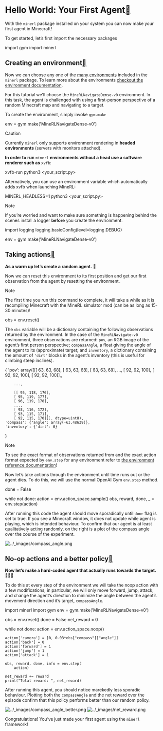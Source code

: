 # Hello World: Your First Agent[](https://minerl.readthedocs.io/en/latest/tutorials/first_agent.html#hello-world-your-first-agent "Permalink to this headline")

With the  `minerl`  package installed on your system you can now make your first agent in Minecraft!

To get started, let’s first import the necessary packages

import gym
import minerl

## Creating an environment[](https://minerl.readthedocs.io/en/latest/tutorials/first_agent.html#creating-an-environment "Permalink to this headline")

Now we can choose any one of the  [many environments](http://minerl.io/docs/environments/)  included in the  `minerl`  package. To learn more about the environments  [checkout the environment documentation](http://minerl.io/docs/environments/).

For this tutorial we’ll choose the  `MineRLNavigateDense-v0`  environment. In this task, the agent is challenged with using a first-person perspective of a random Minecraft map and navigating to a target.

To create the environment, simply invoke  `gym.make`

env = gym.make('MineRLNavigateDense-v0')

Caution

Currently  `minerl`  only supports environment rendering in  **headed environments**  (servers with monitors attached).

**In order to run**  `minerl`  **environments without a head use a software renderer such as**  `xvfb`:

xvfb-run python3 <your_script.py>

Alternatively, you can use an environment variable which automatically adds xvfb when launching MineRL:

MINERL_HEADLESS=1 python3 <your_script.py>

Note

If you’re worried and want to make sure something is happening behind the scenes install a logger  **before**  you create the envrionment.

import logging
logging.basicConfig(level=logging.DEBUG)

env = gym.make('MineRLNavigateDense-v0')

## Taking actions[](https://minerl.readthedocs.io/en/latest/tutorials/first_agent.html#taking-actions "Permalink to this headline")

**As a warm up let’s create a random agent.**  🧠

Now we can reset this environment to its first position and get our first observation from the agent by resetting the environment.

Note

The first time you run this command to complete, it will take a while as it is recompiling Minecraft with the MineRL simulator mod (can be as long as 15-30 minutes)!

obs = env.reset()

The  `obs`  variable will be a dictionary containing the following observations returned by the environment. In the case of the  `MineRLNavigate-v0`  environment, three observations are returned:  `pov`, an RGB image of the agent’s first person perspective;  `compassAngle`, a float giving the angle of the agent to its (approximate) target; and  `inventory`, a dictionary containing the amount of  `'dirt'`  blocks in the agent’s inventory (this is useful for climbing steep inclines).

{
    'pov': array([[[ 63,  63,  68],
        [ 63,  63,  68],
        [ 63,  63,  68],
        ...,
        [ 92,  92, 100],
        [ 92,  92, 100],
        [ 92,  92, 100]],,

        ...,

        [[ 95, 118, 176],
        [ 95, 119, 177],
        [ 96, 119, 178],
        ...,
        [ 93, 116, 172],
        [ 93, 115, 171],
        [ 92, 115, 170]]], dtype=uint8),
    'compass': {'angle': array(-63.48639)},
    'inventory': {'dirt': 0}
}

Note

To see the exact format of observations returned from and the exact action format expected by  `env.step`  for any environment refer to  [the environment reference documentation](http://minerl.io/docs/environments)!

Now let’s take actions through the environment until time runs out or the agent dies. To do this, we will use the normal OpenAI Gym  `env.step`  method.

done = False

while not done:
    action = env.action_space.sample()
    obs, reward, done, _ = env.step(action)

After running this code the agent should move sporadically until  `done`  flag is set to true. If you see a Minecraft window, it does not update while agent is playing, which is intended behaviour. To confirm that our agent is at least qualitatively acting randomly, on the right is a plot of the compass angle over the course of the experiment.

![../_images/compass_angle.png](https://minerl.readthedocs.io/en/latest/_images/compass_angle.png)

## No-op actions and a better policy[](https://minerl.readthedocs.io/en/latest/tutorials/first_agent.html#no-op-actions-and-a-better-policy "Permalink to this headline")

**Now let’s make a hard-coded agent that actually runs towards the target.**  🧠🧠🧠

To do this at every step of the environment we will take the  noop  action with a few modifications; in particular, we will only move forward, jump, attack, and change the agent’s direction to minimize the angle between the agent’s movement direction and it’s target,  `compassAngle`.

import minerl
import gym
env = gym.make('MineRLNavigateDense-v0')

obs  = env.reset()
done = False
net_reward = 0

while not done:
    action = env.action_space.noop()

    action['camera'] = [0, 0.03*obs["compass"]["angle"]]
    action['back'] = 0
    action['forward'] = 1
    action['jump'] = 1
    action['attack'] = 1

    obs, reward, done, info = env.step(
        action)

    net_reward += reward
    print("Total reward: ", net_reward)

After running this agent, you should notice marekedly less sporadic behaviour. Plotting both the  `compassAngle`  and the net reward over the episode confirm that this policy performs better than our random policy.

![../_images/compass_angle_better.png](https://minerl.readthedocs.io/en/latest/_images/compass_angle_better.png)  ![../_images/net_reward.png](https://minerl.readthedocs.io/en/latest/_images/net_reward.png)

Congratulations! You’ve just made your first agent using the  `minerl`  framework!